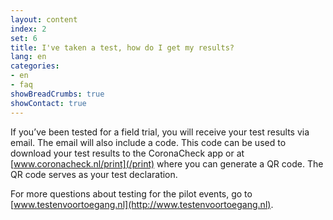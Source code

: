 ```yaml
---
layout: content
index: 2
set: 6
title: I've taken a test, how do I get my results? 
lang: en
categories:
- en
- faq
showBreadCrumbs: true
showContact: true
---
```

If you’ve been tested for a field trial, you will receive your test results via email.
The email will also include a code. This code can be used to download your test results to the CoronaCheck app or at [www.coronacheck.nl/print](/print) where you can generate a QR code. The QR code serves as your test declaration. 

For more questions about testing for the pilot events, go to [www.testenvoortoegang.nl](http://www.testenvoortoegang.nl). 
